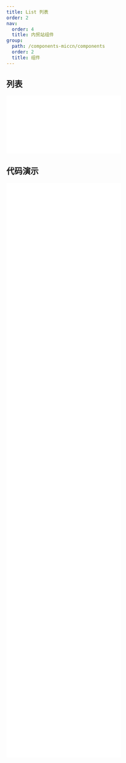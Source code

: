 ```yaml
---
title: List 列表
order: 2
nav:
  order: 4
  title: 内贸站组件
group:
  path: /components-miccn/components
  order: 2
  title: 组件
---
```


## 列表

<div>
<embed src="@docs-common/list/index.md"></embed>
</div>
        
## 代码演示

<Row gutter=8>

  <Col span=24>
    
  <div class="code-box"><embed src="@abiz-rc-miccn/list/demo/basic-list-miccn.md"></embed></div>
          
  <div class="code-box"><embed src="@abiz-rc-miccn/list/demo/grid-list-miccn.md"></embed></div>
          
  <div class="code-box"><embed src="@abiz-rc-miccn/list/demo/grid-test-list-miccn.md"></embed></div>
          
  <div class="code-box"><embed src="@abiz-rc-miccn/list/demo/infinite-load-list-miccn.md"></embed></div>
          
  <div class="code-box"><embed src="@abiz-rc-miccn/list/demo/simple-list-miccn.md"></embed></div>
          
  <div class="code-box"><embed src="@abiz-rc-miccn/list/demo/loadmore-list-miccn.md"></embed></div>
          
  <div class="code-box"><embed src="@abiz-rc-miccn/list/demo/vertical-list-miccn.md"></embed></div>
          
  <div class="code-box"><embed src="@abiz-rc-miccn/list/demo/resposive-list-miccn.md"></embed></div>
          
  <div class="code-box"><embed src="@abiz-rc-miccn/list/demo/infinite-virtualized-load-list-miccn.md"></embed></div>
          
  </Col>
          
</Row>
        
<div><embed src="@docs-common/list/index-api.md"></embed><div>
        
